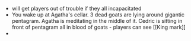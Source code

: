 - will get players out of trouble if they all incapacitated
- You wake up at Agatha's cellar. 3 dead goats are lying around gigantic pentagram. Agatha is meditating in the middle of it. Cedric is sitting in front of pentagram all in blood of goats - players can see [[King mark]]
-